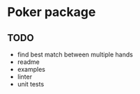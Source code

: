 # Poker package


## TODO
- find best match between multiple hands
- readme 
- examples
- linter
- unit tests